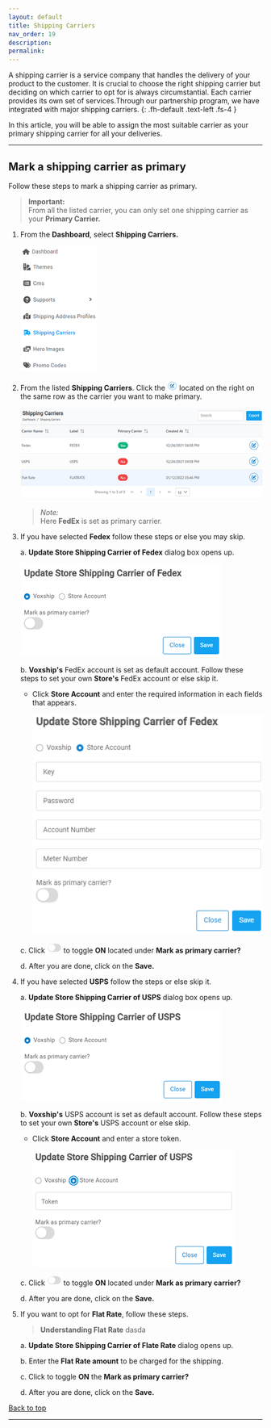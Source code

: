 ```yaml
---
layout: default
title: Shipping Carriers
nav_order: 19
description:
permalink:
---
```


A shipping carrier is a service company that handles the delivery of your product to the customer. It is crucial to choose the right shipping carrier but deciding on which carrier to opt for is always circumstantial. Each carrier provides its own set of services.Through our partnership program, we have integrated with major shipping carriers.
{: .fh-default .text-left .fs-4 }

In this article, you will be able to assign the most suitable carrier as your primary shipping carrier for all your deliveries.

---

## **Mark a shipping carrier as primary**

Follow these steps to mark a shipping carrier as primary.

> **Important:** <br>
> From all the listed carrier, you can only set one shipping carrier as your **Primary Carrier.**

1. From the **Dashboard**, select **Shipping Carriers.**

   ![shipping_carrier_dashboard](../../images/shippingcarriers/shippingcarrier_dashboard.png)

2. From the listed **Shipping Carriers**. Click the ![edit_button](../../images/buttons/editbtn.png) located on the right on the same row as the carrier you want to make primary.

   ![shippingcarriers_page](../../images/shippingcarriers/shippingcarrier_page.png)

   > _Note:_ <br>
   > Here **FedEx** is set as primary carrier.

3. If you have selected **Fedex** follow these steps or else you may skip.

   a. **Update Store Shipping Carrier of Fedex** dialog box opens up.

   ![fedex_update](../../images/shippingcarriers/fedex_update.png)

   b. **Voxship's** FedEx account is set as default account. Follow these steps to set your own **Store's** FedEx account or else skip it.

   - Click **Store Account** and enter the required information in each fields that appears.

     ![store_account](../../images/shippingcarriers/fedex_update_store.png)

   c. Click ![toggle_button](../../images/buttons/off.png) to toggle **ON** located under **Mark as primary carrier?**

   d. After you are done, click on the **Save.**

4. If you have selected **USPS** follow the steps or else skip it.

   a. **Update Store Shipping Carrier of USPS** dialog box opens up.

   ![usps_dialog](../../images/shippingcarriers/usps_update.png)

   b. **Voxship's** USPS account is set as default account. Follow these steps to set your own **Store's** USPS account or else skip.

   - Click **Store Account** and enter a store token.

     ![store_token](../../images/shippingcarriers/usps_update_store.png)

   c. Click ![toggle_button](../../images/buttons/off.png) to toggle **ON** located under **Mark as primary carrier?**

   d. After you are done, click on the **Save.**

5. If you want to opt for **Flat Rate**, follow these steps.

   > **Understanding Flat Rate**
   > dasda

   a. **Update Store Shipping Carrier of Flate Rate** dialog opens up.

   b. Enter the **Flat Rate amount** to be charged for the shipping.

   c. Click to toggle **ON** the **Mark as primary carrier?**

   d. After you are done, click on the **Save.**

<a href="#top" id="back-to-top">Back to top</a>

---
